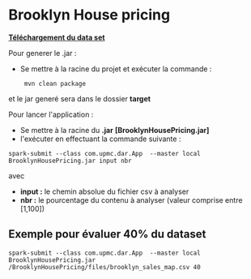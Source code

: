 # Brooklyn House pricing
__[Téléchargement du data set](https://www.kaggle.com/tianhwu/brooklynhomes2003to2017/data)__



Pour generer le .jar : 
 * Se mettre à la racine du projet et exécuter la commande :

        mvn clean package
  et le jar generé sera dans le dossier __target__

Pour lancer l'application :
   * Se mettre à la racine du __.jar__  __[BrooklynHousePricing.jar]__
   * l'exécuter en effectuant la commande suivante :
   
    spark-submit --class com.upmc.dar.App  --master local  BrooklynHousePricing.jar input nbr
    
avec 

* **input :** le chemin absolue du fichier csv à analyser 
* **nbr :** le pourcentage du contenu à analyser (valeur comprise entre [1,100])

## Exemple pour évaluer 40% du dataset

    spark-submit --class com.upmc.dar.App  --master local  BrooklynHousePricing.jar 
    /BrooklynHousePricing/files/brooklyn_sales_map.csv 40